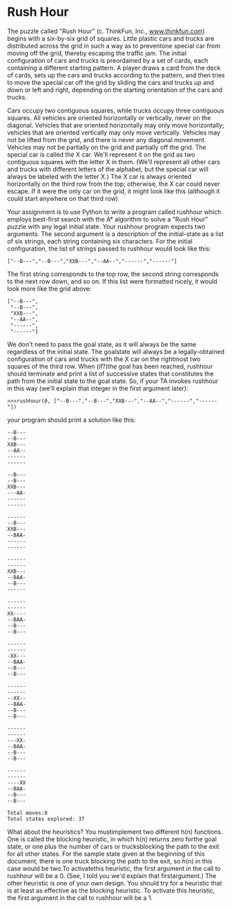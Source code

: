 # Rush Hour
The puzzle called "Rush Hour" (c. ThinkFun, Inc., www.thinkfun.com) begins with a six-by-six grid of squares.  Little plastic cars and trucks are distributed across the grid in such a way as to preventone special car from moving off the grid, thereby escaping the traffic jam. The initial configuration of cars and trucks is preordained by a set of cards, each containing a different starting pattern. A player draws a card from the deck of cards, sets up the cars and trucks according to the pattern, and then tries to move the special car off the grid by sliding the cars and trucks up and down or left and right, depending on the starting orientation of the cars and trucks.  

Cars occupy two contiguous squares, while trucks occupy three contiguous squares. All vehicles are oriented horizontally or vertically, never on the diagonal. Vehicles that are oriented horizontally may only move horizontally; vehicles that are oriented vertically may only move vertically. Vehicles may not be lifted from the grid, and there is never any diagonal movement. Vehicles may not be partially on the grid and partially off the grid. The special car is called the X car.  We'll represent it on the grid as two contiguous squares with the letter X in them.  (We'll represent all other cars and trucks with different letters of the alphabet, but the special car will always be labeled with the letter X.) The X car is always oriented horizontally on the third row from the top; otherwise, the X car could never escape.  If it were the only car on the grid, it might look like this (although it could start anywhere on that third row)  

Your assignment is to use Python to write a program called rushhour which employs best-first search with the A* algorithm to solve a "Rush Hour" puzzle with any legal initial state.  Your rushhour program expects two arguments.  The second argument is a description of the initial-state as a list of six strings, each string containing six characters. For the initial configuration, the list of strings passed to rushhour would look like this:  
```
["--B---","--B---","XXB---","--AA--","------","------"]
```
The first string corresponds to the top row, the second string corresponds to the next row down, and so on. If this list were formatted nicely, it would look more like the grid above:
```
["--B---",
 "--B---",
 "XXB---",
 "--AA--",
 "------",
 "------"]
```
We don't need to pass the goal state, as it will always be the same regardless of the initial state.  The goalstate will always be a legally-obtained configuration of cars and trucks with the X car on the rightmost two squares of the third row. When (if?)the goal has been reached, rushhour should terminate and print a list of successive states that constitutes the path from the initial state to the goal state. So, if your TA invokes rushhour in this way (we'll explain that integer in the first argument later):
```
>>>rushhour(0, ["--B---","--B---","XXB---","--AA--","------","------"])
```
your program should print a solution like this:
```
--B---
--B---
XXB---
--AA--
------
------

--B---
--B---
XXB---
---AA-
------
------

------
--B---
XXB---
--BAA-
------
------

------
------
XXB---
--BAA-
--B---
------

------
------
XX----
--BAA-
--B---
--B---

------
------
-XX---
--BAA-
--B---
--B---

------
------
--XX--
--BAA-
--B---
--B---

------
------
---XX-
--BAA-
--B---
--B---

------
------
----XX
--BAA-
--B---
--B---

Total moves:8
Total states explored: 37
```
What about the heuristics? You mustimplement two different h(n) functions. One is called the blocking heuristic, in which h(n) returns zero forthe goal state, or one plus the number of cars or trucksblocking the path to the exit for all other states. For the sample state given at the beginning of this document, there is one truck blocking the path to the exit, so h(n) in this case would be two.To activatethis heuristic, the first argument in the call to rushhour will be a 0. (See, I told you we'd explain that firstargument.) The other heuristic is one of your own design. You should try for a heuristic that is at least as effective as the blocking heuristic. To activate this heuristic, the first argument in the call to rushhour will be a 1.
